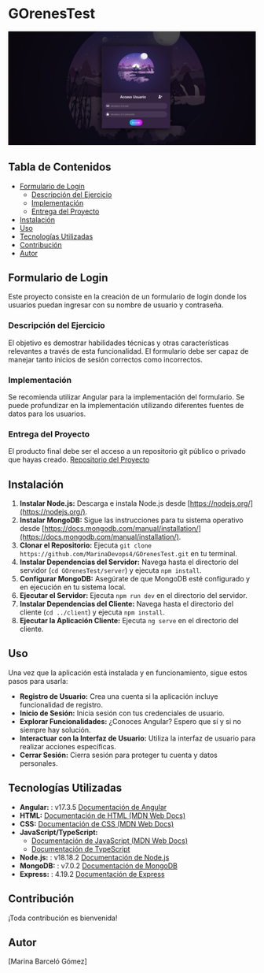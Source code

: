 # GOrenesTest
![alt text](image.png)

## Tabla de Contenidos

- [Formulario de Login](#formulario-de-login)
  - [Descripción del Ejercicio](#descripción-del-ejercicio)
  - [Implementación](#implementación)
  - [Entrega del Proyecto](#entrega-del-proyecto)
- [Instalación](#instalación)
- [Uso](#uso)
- [Tecnologías Utilizadas](#tecnologías-utilizadas)
- [Contribución](#contribución)
- [Autor](#autor)

## Formulario de Login

Este proyecto consiste en la creación de un formulario de login donde los usuarios puedan ingresar con su nombre de usuario y contraseña.

### Descripción del Ejercicio

El objetivo es demostrar habilidades técnicas y otras características relevantes a través de esta funcionalidad. El formulario debe ser capaz de manejar tanto inicios de sesión correctos como incorrectos.

### Implementación

Se recomienda utilizar Angular para la implementación del formulario. Se puede profundizar en la implementación utilizando diferentes fuentes de datos para los usuarios.

### Entrega del Proyecto

El producto final debe ser el acceso a un repositorio git público o privado que hayas creado. [Repositorio del Proyecto](https://github.com/MarinaDevops4/GOrenesTest)

## Instalación

1. **Instalar Node.js:** Descarga e instala Node.js desde [https://nodejs.org/](https://nodejs.org/).
2. **Instalar MongoDB:** Sigue las instrucciones para tu sistema operativo desde [https://docs.mongodb.com/manual/installation/](https://docs.mongodb.com/manual/installation/).
3. **Clonar el Repositorio:** Ejecuta `git clone https://github.com/MarinaDevops4/GOrenesTest.git` en tu terminal.
4. **Instalar Dependencias del Servidor:** Navega hasta el directorio del servidor (`cd GOrenesTest/server`) y ejecuta `npm install`.
5. **Configurar MongoDB:** Asegúrate de que MongoDB esté configurado y en ejecución en tu sistema local.
6. **Ejecutar el Servidor:** Ejecuta `npm run dev` en el directorio del servidor.
7. **Instalar Dependencias del Cliente:** Navega hasta el directorio del cliente (`cd ../client`) y ejecuta `npm install`.
8. **Ejecutar la Aplicación Cliente:** Ejecuta `ng serve` en el directorio del cliente.

## Uso

Una vez que la aplicación está instalada y en funcionamiento, sigue estos pasos para usarla:

- **Registro de Usuario:** Crea una cuenta si la aplicación incluye funcionalidad de registro.
- **Inicio de Sesión:** Inicia sesión con tus credenciales de usuario.
- **Explorar Funcionalidades:** ¿Conoces Angular? Espero que sí y si no siempre hay solución.
- **Interactuar con la Interfaz de Usuario:** Utiliza la interfaz de usuario para realizar acciones específicas.
- **Cerrar Sesión:** Cierra sesión para proteger tu cuenta y datos personales.

## Tecnologías Utilizadas

- **Angular:** : v17.3.5 [Documentación de Angular](https://angular.io/docs)
- **HTML:** [Documentación de HTML (MDN Web Docs)](https://developer.mozilla.org/en-US/docs/Web/HTML)
- **CSS:** [Documentación de CSS (MDN Web Docs)](https://developer.mozilla.org/en-US/docs/Web/CSS)
- **JavaScript/TypeScript:** 
  - [Documentación de JavaScript (MDN Web Docs)](https://developer.mozilla.org/en-US/docs/Web/JavaScript)
  - [Documentación de TypeScript](https://www.typescriptlang.org/docs/)
- **Node.js:** : v18.18.2 [Documentación de Node.js](https://nodejs.org/docs/latest-v16.x/api/)
- **MongoDB:** : v7.0.2 [Documentación de MongoDB](https://docs.mongodb.com/)
- **Express:** : 4.19.2 [Documentación de Express](https://expressjs.com/en/4x/api.html)


## Contribución

¡Toda contribución es bienvenida!

## Autor

[Marina Barceló Gómez]
